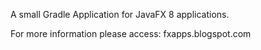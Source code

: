 A small Gradle Application for JavaFX 8 applications.

For more information please access: fxapps.blogspot.com
